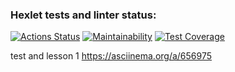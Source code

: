 ### Hexlet tests and linter status:
[![Actions Status](https://github.com/Tokimikichika/fullstack-javascript-project-4/actions/workflows/hexlet-check.yml/badge.svg)](https://github.com/Tokimikichika/fullstack-javascript-project-4/actions)
[![Maintainability](https://api.codeclimate.com/v1/badges/739d00620f4cb44fc983/maintainability)](https://codeclimate.com/github/Tokimikichika/fullstack-javascript-project-4/maintainability)
[![Test Coverage](https://api.codeclimate.com/v1/badges/739d00620f4cb44fc983/test_coverage)](https://codeclimate.com/github/Tokimikichika/fullstack-javascript-project-4/test_coverage)


test and lesson 1
https://asciinema.org/a/656975